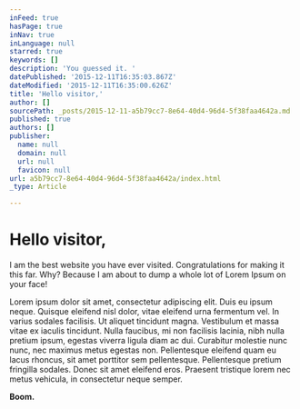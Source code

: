 ```yaml
---
inFeed: true
hasPage: true
inNav: true
inLanguage: null
starred: true
keywords: []
description: 'You guessed it. '
datePublished: '2015-12-11T16:35:03.867Z'
dateModified: '2015-12-11T16:35:00.626Z'
title: 'Hello visitor,'
author: []
sourcePath: _posts/2015-12-11-a5b79cc7-8e64-40d4-96d4-5f38faa4642a.md
published: true
authors: []
publisher:
  name: null
  domain: null
  url: null
  favicon: null
url: a5b79cc7-8e64-40d4-96d4-5f38faa4642a/index.html
_type: Article

---
```

# Hello visitor,

I am the best website you have ever visited. Congratulations for making it this far. Why? Because I am about to dump a whole lot of Lorem Ipsum on your face!

Lorem ipsum dolor sit amet, consectetur adipiscing elit. Duis eu ipsum neque. Quisque eleifend nisl dolor, vitae eleifend urna fermentum vel. In varius sodales facilisis. Ut aliquet tincidunt magna. Vestibulum et massa vitae ex iaculis tincidunt. Nulla faucibus, mi non facilisis lacinia, nibh nulla pretium ipsum, egestas viverra ligula diam ac dui. Curabitur molestie nunc nunc, nec maximus metus egestas non. Pellentesque eleifend quam eu lacus rhoncus, sit amet porttitor sem pellentesque. Pellentesque pretium fringilla sodales. Donec sit amet eleifend eros. Praesent tristique lorem nec metus vehicula, in consectetur neque semper.

**Boom.**